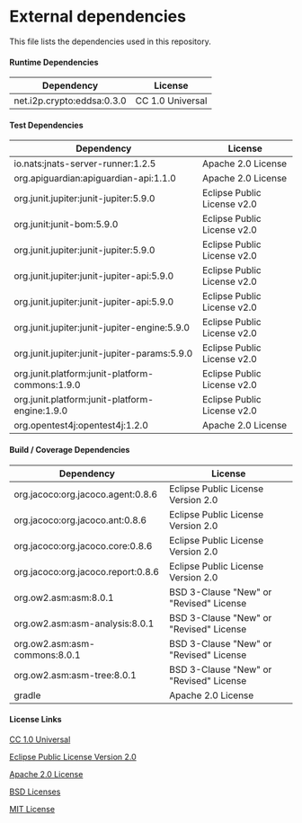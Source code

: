 # External dependencies

This file lists the dependencies used in this repository.

#### Runtime Dependencies

| Dependency                           | License                                 |
|--------------------------------------|-----------------------------------------|
| net.i2p.crypto:eddsa:0.3.0           | CC 1.0 Universal                        |

#### Test Dependencies

| Dependency                                      | License                                 |
|-------------------------------------------------|-----------------------------------------|
| io.nats:jnats-server-runner:1.2.5               | Apache 2.0 License                      |
| org.apiguardian:apiguardian-api:1.1.0           | Apache 2.0 License                      |
| org.junit.jupiter:junit-jupiter:5.9.0           | Eclipse Public License v2.0             |
| org.junit:junit-bom:5.9.0                       | Eclipse Public License v2.0             |
| org.junit.jupiter:junit-jupiter:5.9.0           | Eclipse Public License v2.0             |
| org.junit.jupiter:junit-jupiter-api:5.9.0       | Eclipse Public License v2.0             |
| org.junit.jupiter:junit-jupiter-api:5.9.0       | Eclipse Public License v2.0             |
| org.junit.jupiter:junit-jupiter-engine:5.9.0    | Eclipse Public License v2.0             |
| org.junit.jupiter:junit-jupiter-params:5.9.0    | Eclipse Public License v2.0             |
| org.junit.platform:junit-platform-commons:1.9.0 | Eclipse Public License v2.0             |
| org.junit.platform:junit-platform-engine:1.9.0  | Eclipse Public License v2.0             |
| org.opentest4j:opentest4j:1.2.0                 | Apache 2.0 License                      |

#### Build / Coverage Dependencies

| Dependency                         | License                                 |
|------------------------------------|-----------------------------------------|
| org.jacoco:org.jacoco.agent:0.8.6  | Eclipse Public License Version 2.0      |
| org.jacoco:org.jacoco.ant:0.8.6    | Eclipse Public License Version 2.0      |
| org.jacoco:org.jacoco.core:0.8.6   | Eclipse Public License Version 2.0      |
| org.jacoco:org.jacoco.report:0.8.6 | Eclipse Public License Version 2.0      |
| org.ow2.asm:asm:8.0.1              | BSD 3-Clause "New" or "Revised" License |
| org.ow2.asm:asm-analysis:8.0.1     | BSD 3-Clause "New" or "Revised" License |
| org.ow2.asm:asm-commons:8.0.1      | BSD 3-Clause "New" or "Revised" License |
| org.ow2.asm:asm-tree:8.0.1         | BSD 3-Clause "New" or "Revised" License |
| gradle                             | Apache 2.0 License                      |


#### License Links

[CC 1.0 Universal](https://creativecommons.org/publicdomain/zero/1.0/)

[Eclipse Public License Version 2.0 ](http://www.eclipse.org/legal/epl-v20.html)

[Apache 2.0 License](https://www.apache.org/licenses/LICENSE-2.0.html)

[BSD Licenses](https://en.wikipedia.org/wiki/BSD_licenses)

[MIT License](https://en.wikipedia.org/wiki/MIT_License)
